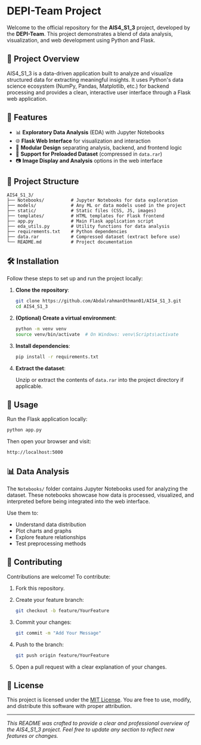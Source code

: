 # DEPI-Team Project

Welcome to the official repository for the **AIS4_S1_3** project, developed by the **DEPI-Team**. This project demonstrates a blend of data analysis, visualization, and web development using Python and Flask.

## 🚀 Project Overview

AIS4_S1_3 is a data-driven application built to analyze and visualize structured data for extracting meaningful insights. It uses Python's data science ecosystem (NumPy, Pandas, Matplotlib, etc.) for backend processing and provides a clean, interactive user interface through a Flask web application.

## 🧰 Features

- 📊 **Exploratory Data Analysis** (EDA) with Jupyter Notebooks
- 🌐 **Flask Web Interface** for visualization and interaction
- 🧠 **Modular Design** separating analysis, backend, and frontend logic
- 📁 **Support for Preloaded Dataset** (compressed in `data.rar`)
- 📷 **Image Display and Analysis** options in the web interface

## 📁 Project Structure

```
AIS4_S1_3/
├── Notebooks/          # Jupyter Notebooks for data exploration
├── models/             # Any ML or data models used in the project
├── static/             # Static files (CSS, JS, images)
├── templates/          # HTML templates for Flask frontend
├── app.py              # Main Flask application script
├── eda_utils.py        # Utility functions for data analysis
├── requirements.txt    # Python dependencies
├── data.rar            # Compressed dataset (extract before use)
└── README.md           # Project documentation
```

## 🛠️ Installation

Follow these steps to set up and run the project locally:

1. **Clone the repository**:

   ```bash
   git clone https://github.com/AbdalrahmanOthman01/AIS4_S1_3.git
   cd AIS4_S1_3
   ```

2. **(Optional) Create a virtual environment**:

   ```bash
   python -m venv venv
   source venv/bin/activate  # On Windows: venv\Scripts\activate
   ```

3. **Install dependencies**:

   ```bash
   pip install -r requirements.txt
   ```

4. **Extract the dataset**:

   Unzip or extract the contents of `data.rar` into the project directory if applicable.

## 🚀 Usage

Run the Flask application locally:

```bash
python app.py
```

Then open your browser and visit:

```
http://localhost:5000
```

## 📊 Data Analysis

The `Notebooks/` folder contains Jupyter Notebooks used for analyzing the dataset. These notebooks showcase how data is processed, visualized, and interpreted before being integrated into the web interface.

Use them to:
- Understand data distribution
- Plot charts and graphs
- Explore feature relationships
- Test preprocessing methods

## 🤝 Contributing

Contributions are welcome! To contribute:

1. Fork this repository.
2. Create your feature branch:

   ```bash
   git checkout -b feature/YourFeature
   ```

3. Commit your changes:

   ```bash
   git commit -m "Add Your Message"
   ```

4. Push to the branch:

   ```bash
   git push origin feature/YourFeature
   ```

5. Open a pull request with a clear explanation of your changes.

## 📄 License

This project is licensed under the [MIT License](https://opensource.org/licenses/MIT). You are free to use, modify, and distribute this software with proper attribution.


---

*This README was crafted to provide a clear and professional overview of the AIS4_S1_3 project. Feel free to update any section to reflect new features or changes.*
